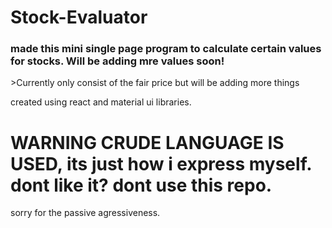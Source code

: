 # Stock-Evaluator
<h3> made this mini single page program to calculate certain values for stocks. Will be adding mre values soon!</h3>
>Currently only consist of the fair price but will be adding more things

created using react and material ui libraries.
# WARNING CRUDE LANGUAGE IS USED, its just how i express myself. dont like it? dont use this repo. 
sorry for the passive agressiveness.
